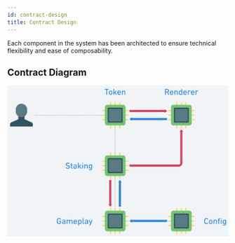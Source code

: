 ```yaml
---
id: contract-design
title: Contract Design
---
```


Each component in the system has been architected to ensure technical flexibility and ease of composability.

## Contract Diagram

![The Layers](/assets/images/diagram-contract-design.png)